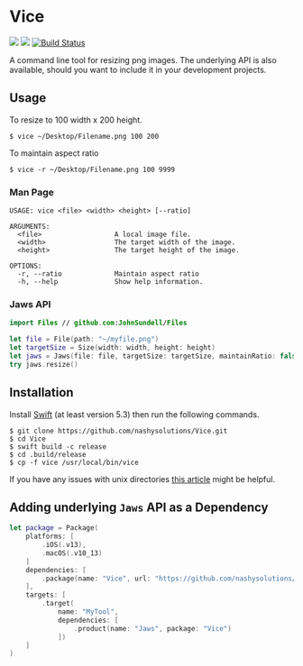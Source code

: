 # Vice

![](https://img.shields.io/badge/platform-macOS%2BiOS%2Blinux-blue)
![](https://img.shields.io/badge/swift-5.3-blue)
[![Build Status](https://app.bitrise.io/app/e3c11122a72d9a53/status.svg?token=nTse58IVAQ3qolGoCMmKiw&branch=main)](https://app.bitrise.io/app/e3c11122a72d9a53)

A command line tool for resizing png images. The underlying API is also available, should you want to include it in your development projects.

## Usage
To resize to 100 width x 200 height.
```
$ vice ~/Desktop/Filename.png 100 200
```
To maintain aspect ratio
```
$ vice -r ~/Desktop/Filename.png 100 9999
```
### Man Page

```
USAGE: vice <file> <width> <height> [--ratio]

ARGUMENTS:
  <file>                  A local image file. 
  <width>                 The target width of the image. 
  <height>                The target height of the image. 

OPTIONS:
  -r, --ratio             Maintain aspect ratio 
  -h, --help              Show help information.
```
### Jaws API
```swift
import Files // github.com:JohnSundell/Files

let file = File(path: "~/myfile.png")
let targetSize = Size(width: width, height: height)
let jaws = Jaws(file: file, targetSize: targetSize, maintainRatio: false)
try jaws.resize()
```
## Installation
Install [Swift](https://swift.org/getting-started/) (at least version 5.3) then run the following commands.
```
$ git clone https://github.com/nashysolutions/Vice.git
$ cd Vice
$ swift build -c release
$ cd .build/release
$ cp -f vice /usr/local/bin/vice
```
If you have any issues with unix directories [this article](https://superuser.com/questions/717663/permission-denied-when-trying-to-cd-usr-local-bin-from-terminal) might be helpful.

## Adding underlying `Jaws` API as a Dependency

```swift
let package = Package(
    platforms: [
        .iOS(.v13), 
        .macOS(.v10_13)
    ]
    dependencies: [
        .package(name: "Vice", url: "https://github.com/nashysolutions/Vice.git", .upToNextMinor(from: "1.0.0"))
    ],
    targets: [
        .target(
            name: "MyTool", 
            dependencies: [
                .product(name: "Jaws", package: "Vice")
            ])
    ]
)
```

